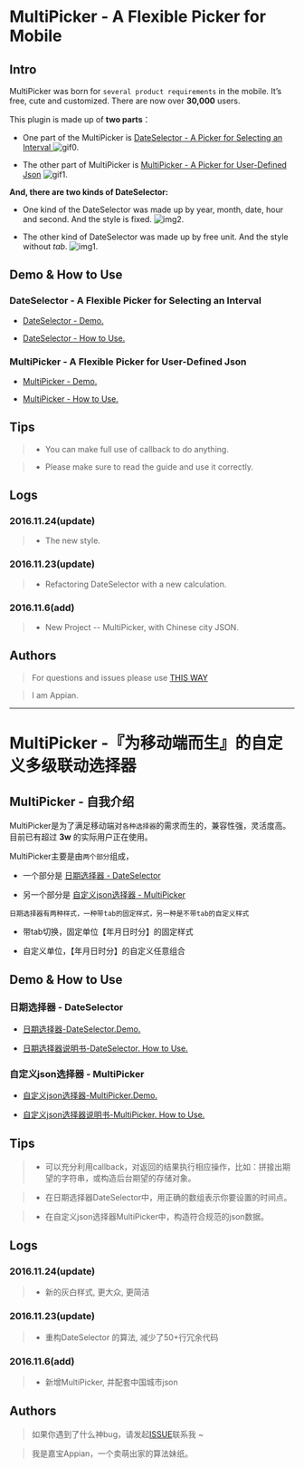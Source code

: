 # MultiPicker - A  Flexible Picker for Mobile
## **Intro**
MultiPicker was born for `several product requirements` in the mobile.  It’s free, cute and customized.   There are now over **30,000** users.

This plugin is made up of **two parts**：
* One part of  the MultiPicker is  [DateSelector - A  Picker for Selecting an Interval ](https://github.com/AppianZ/multi-picker/tree/master/DateSelector) 
![gif0.](https://github.com/AppianZ/multi-picker/blob/master/DateSelector/DateSelector1.gif) 

* The other part of MultiPicker is [ MultiPicker - A  Picker for User-Defined Json](https://github.com/AppianZ/multi-picker/tree/master/MultiPicker) 
![gif1.](https://github.com/AppianZ/multi-picker/blob/master/MultiPicker/MultiPicker.gif) 

**And, there are two kinds of DateSelector:**
* One kind of the DateSelector was made up by year, month, date, hour and second. And the style is fixed.
 ![img2.](http://7xqsim.com1.z0.glb.clouddn.com/DateSelector4.jpeg) 

* The other kind of DateSelector was made up by free unit. And the style without *tab*.
 ![img1.](http://7xqsim.com1.z0.glb.clouddn.com/DateSelector5.jpeg) 

## **Demo & How to Use**
### DateSelector - A  Flexible Picker for Selecting an Interval
* [DateSelector - Demo.](https://appianz.github.io/multi-picker/DateSelector.html)

* [DateSelector - How to Use.](https://github.com/AppianZ/multi-picker/tree/master/DateSelector)

###  MultiPicker - A  Flexible Picker for User-Defined Json
* [MultiPicker - Demo.](https://appianz.github.io/multi-picker/MultiPicker.html)

* [MultiPicker - How to Use.](https://github.com/AppianZ/multi-picker/tree/master/MultiPicker)

## **Tips**

> * You can make full use of callback to do anything.

> * Please make sure to read the guide and use it correctly.

## **Logs**

### 2016.11.24(update)

> * The new style. 

### 2016.11.23(update)

> * Refactoring DateSelector with a new calculation.

### 2016.11.6(add)
> * New Project -- MultiPicker,  with Chinese city JSON.


## **Authors**
>  For questions and issues please use  [THIS WAY](https://github.com/AppianZ/multi-picker/issues/new)

>  I am Appian. 


---

# MultiPicker -『为移动端而生』的自定义多级联动选择器
## **MultiPicker - 自我介绍**
MultiPicker是为了满足移动端对`各种选择器`的需求而生的，兼容性强，灵活度高。目前已有超过 **3w** 的实际用户正在使用。

MultiPicker主要是由`两个部分`组成，
* 一个部分是 [日期选择器 - DateSelector](https://github.com/AppianZ/multi-picker/tree/master/DateSelector) 

* 另一个部分是 [自定义json选择器 - MultiPicker](https://github.com/AppianZ/multi-picker/tree/master/MultiPicker) 


`日期选择器有两种样式，一种带tab的固定样式，另一种是不带tab的自定义样式`
* 带tab切换，固定单位【年月日时分】的固定样式

* 自定义单位，【年月日时分】的自定义任意组合


## **Demo & How to Use**
### 日期选择器 - DateSelector
* [日期选择器-DateSelector.Demo.](https://appianz.github.io/multi-picker/DateSelector.html)

* [日期选择器说明书-DateSelector. How to Use.](https://github.com/AppianZ/multi-picker/tree/master/DateSelector)

### 自定义json选择器 - MultiPicker
* [自定义json选择器-MultiPicker.Demo.](https://appianz.github.io/multi-picker/MultiPicker.html)

* [自定义json选择器说明书-MultiPicker. How to Use.](https://github.com/AppianZ/multi-picker/tree/master/MultiPicker)

## **Tips**

> * 可以充分利用callback，对返回的结果执行相应操作，比如：拼接出期望的字符串，或构造后台期望的存储对象。

> * 在日期选择器DateSelector中，用正确的数组表示你要设置的时间点。

> * 在自定义json选择器MultiPicker中，构造符合规范的json数据。

## **Logs**

### 2016.11.24(update)

> * 新的灰白样式, 更大众, 更简洁

### 2016.11.23(update)

> * 重构DateSelector 的算法, 减少了50+行冗余代码

### 2016.11.6(add)
> * 新增MultiPicker, 并配套中国城市json
    

## **Authors**
>  如果你遇到了什么神bug，请发起[ISSUE](https://github.com/AppianZ/multi-picker/issues/new)联系我 ~

>  我是嘉宝Appian，一个卖萌出家的算法妹纸。
